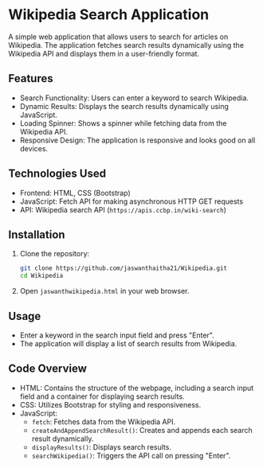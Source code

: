 # Wikipedia Search Application

A simple web application that allows users to search for articles on Wikipedia. The application fetches search results dynamically using the Wikipedia API and displays them in a user-friendly format.

## Features

- Search Functionality: Users can enter a keyword to search Wikipedia.
- Dynamic Results: Displays the search results dynamically using JavaScript.
- Loading Spinner: Shows a spinner while fetching data from the Wikipedia API.
- Responsive Design: The application is responsive and looks good on all devices.

## Technologies Used

- Frontend: HTML, CSS (Bootstrap)
- JavaScript: Fetch API for making asynchronous HTTP GET requests
- API: Wikipedia search API (`https://apis.ccbp.in/wiki-search`)

## Installation

1. Clone the repository:

    ```bash
    git clone https://github.com/jaswanthaitha21/Wikipedia.git
    cd Wikipedia
    ```

2. Open `jaswanthwikipedia.html` in your web browser.

## Usage

- Enter a keyword in the search input field and press "Enter".
- The application will display a list of search results from Wikipedia.


## Code Overview

- HTML: Contains the structure of the webpage, including a search input field and a container for displaying search results.
- CSS: Utilizes Bootstrap for styling and responsiveness.
- JavaScript:
  - `fetch`: Fetches data from the Wikipedia API.
  - `createAndAppendSearchResult()`: Creates and appends each search result dynamically.
  - `displayResults()`: Displays search results.
  - `searchWikipedia()`: Triggers the API call on pressing "Enter".
